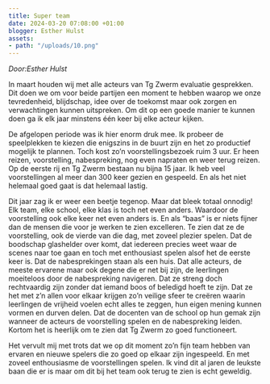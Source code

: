 ```yaml
---
title: Super team
date: 2024-03-20 07:08:00 +01:00
blogger: Esther Hulst
assets:
- path: "/uploads/10.png"
---
```


*Door:Esther Hulst*

In maart houden wij met alle acteurs van Tg Zwerm evaluatie gesprekken. Dit doen we om voor beide partijen een moment te hebben waarop we onze tevredenheid, blijdschap, idee over de toekomst maar ook zorgen en verwachtingen kunnen uitspreken. Om dit op een goede manier te kunnen doen ga ik elk jaar minstens één keer bij elke acteur kijken. 

De afgelopen periode was ik hier enorm druk mee. Ik probeer de speelplekken te kiezen die enigszins in de buurt zijn en het zo productief mogelijk te plannen. Toch kost zo’n voorstellingsbezoek ruim 3 uur. Er heen reizen, voorstelling, nabespreking, nog even napraten en weer terug reizen. Op de eerste rij en Tg Zwerm bestaan nu bijna 15 jaar. Ik heb veel voorstellingen al meer dan 300 keer gezien en gespeeld. En als het niet helemaal goed gaat is dat helemaal lastig.

Dit jaar zag ik er weer een beetje tegenop. Maar dat bleek totaal onnodig! Elk team, elke school, elke klas is toch net even anders. Waardoor de voorstelling ook elke keer net even anders is. En als “baas” is er niets fijner dan de mensen die voor je werken te zien excelleren. Te zien dat ze de voorstelling, ook de vierde van die dag, met zoveel plezier spelen. Dat de boodschap glashelder over komt, dat iedereen precies weet waar de scenes naar toe gaan en toch met enthousiast spelen alsof het de eerste keer is. Dat de nabesprekingen staan als een huis. Dat alle acteurs, de meeste ervarene maar ook degene die er net bij zijn, de leerlingen moeiteloos door de nabespreking navigeren. Dat ze streng doch rechtvaardig zijn zonder dat iemand boos of beledigd hoeft te zijn. Dat ze het met z’n allen voor elkaar krijgen zo’n veilige sfeer te creëren waarin leerlingen de vrijheid voelen echt alles te zeggen, hun eigen mening kunnen vormen en durven delen. Dat de docenten van de school op hun gemak zijn wanneer de acteurs de voorstelling spelen en de nabespreking leiden. Kortom het is heerlijk om te zien dat Tg Zwerm zo goed functioneert. 

Het vervult mij met trots dat we op dit moment zo’n fijn team hebben van ervaren en nieuwe spelers die zo goed op elkaar zijn ingespeeld. En met zoveel enthousiasme de voorstellingen spelen. Ik vind dit al jaren de leukste baan die er is maar om dit bij het team ook terug te zien is echt geweldig.